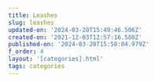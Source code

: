 ```yaml
---
title: Leashes
slug: leashes
updated-on: '2024-03-20T15:49:46.506Z'
created-on: '2021-12-03T12:57:16.580Z'
published-on: '2024-03-20T15:58:04.979Z'
f_order: 4
layout: '[categories].html'
tags: categories
---
```



